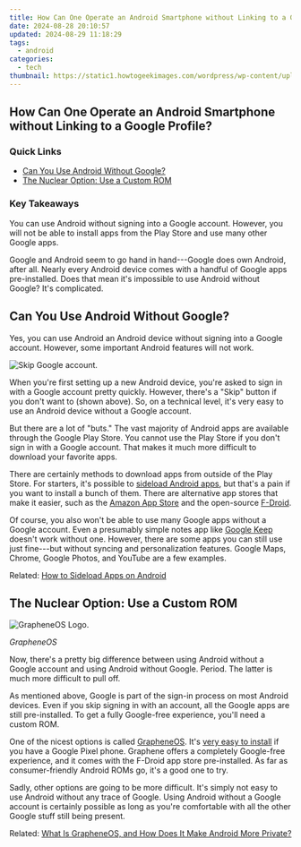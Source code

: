 ```yaml
---
title: How Can One Operate an Android Smartphone without Linking to a Google Profile?
date: 2024-08-28 20:10:57
updated: 2024-08-29 11:18:29
tags:
  - android
categories:
  - tech
thumbnail: https://static1.howtogeekimages.com/wordpress/wp-content/uploads/2022/12/google-pixel-crossed-out-G.jpg
---
```


## How Can One Operate an Android Smartphone without Linking to a Google Profile?

### Quick Links

* [Can You Use Android Without Google?](https://youtube-tips.techidaily.com/ed-2024-approved-safe-no-cost-methods-for-youtube-tracks-extraction/)
* [The Nuclear Option: Use a Custom ROM](https://howto.techidaily.com/xiaomi-13t-pro-screen-unresponsive-heres-how-to-fix-it-drfone-by-drfone-fix-android-problems-fix-android-problems/)

### Key Takeaways

 You can use Android without signing into a Google account. However, you will not be able to install apps from the Play Store and use many other Google apps.

 Google and Android seem to go hand in hand---Google does own Android, after all. Nearly every Android device comes with a handful of Google apps pre-installed. Does that mean it's impossible to use Android without Google? It's complicated.

##  Can You Use Android Without Google?

 Yes, you can use Android an Android device without signing into a Google account. However, some important Android features will not work.

![Skip Google account.](https://static1.howtogeekimages.com/wordpress/wp-content/uploads/2022/12/Screenshot_20221214-162810.png) 

 When you're first setting up a new Android device, you're asked to sign in with a Google account pretty quickly. However, there's a "Skip" button if you don't want to (shown above). So, on a technical level, it's very easy to use an Android device without a Google account.

 But there are a lot of "buts." The vast majority of Android apps are available through the Google Play Store. You cannot use the Play Store if you don't sign in with a Google account. That makes it much more difficult to download your favorite apps.

 There are certainly methods to download apps from outside of the Play Store. For starters, it's possible to [sideload Android apps](https://facebook-video-content.techidaily.com/updated-unlock-premium-quality-streaming-on-the-worlds-largest-network/), but that's a pain if you want to install a bunch of them. There are alternative app stores that make it easier, such as the [Amazon App Store](https://www.amazon.com/gp/mas/get/amazonapp?tag=htg-v2-45fq511-20&ascsubtag=UUhtgUeUpU203266&asc%5Frefurl=https%3A%2F%2Fwww.howtogeek.com%2F854837%2Fcan-you-use-an-android-phone-without-a-google-account%2F&asc%5Fcampaign=Short-Term) and the open-source [F-Droid](https://desktop-recording.techidaily.com/new-2024-approved-lenovo-laptop-screen-logging-made-easy/).

 Of course, you also won't be able to use many Google apps without a Google account. Even a presumably simple notes app like [Google Keep](https://fox-info.techidaily.com/2024-approved-a-compreran-guide-for-seamless-soundtrack-integration-in-video-editing/) doesn't work without one. However, there are some apps you can still use just fine---but without syncing and personalization features. Google Maps, Chrome, Google Photos, and YouTube are a few examples.

Related: [How to Sideload Apps on Android](https://facebook-video-content.techidaily.com/updated-unlock-premium-quality-streaming-on-the-worlds-largest-network/) 

##  The Nuclear Option: Use a Custom ROM

![GrapheneOS Logo.](https://static1.howtogeekimages.com/wordpress/wp-content/uploads/2022/03/Graphene-OS-logo.png) 

_GrapheneOS_

 Now, there's a pretty big difference between using Android without a Google account and using Android without Google. Period. The latter is much more difficult to pull off.

 As mentioned above, Google is part of the sign-in process on most Android devices. Even if you skip signing in with an account, all the Google apps are still pre-installed. To get a fully Google-free experience, you'll need a custom ROM.

 One of the nicest options is called [GrapheneOS](https://extra-lessons.techidaily.com/new-achieving-muted-audibility-with-effortless-fading-in-lumafusion/). It's [very easy to install](https://unlock-android.techidaily.com/how-to-unlock-honor-play-40c-phone-with-broken-screen-by-drfone-android/) if you have a Google Pixel phone. Graphene offers a completely Google-free experience, and it comes with the F-Droid app store pre-installed. As far as consumer-friendly Android ROMs go, it's a good one to try.

 Sadly, other options are going to be more difficult. It's simply not easy to use Android without any trace of Google. Using Android without a Google account is certainly possible as long as you're comfortable with all the other Google stuff still being present.

Related: [What Is GrapheneOS, and How Does It Make Android More Private?](https://extra-lessons.techidaily.com/new-achieving-muted-audibility-with-effortless-fading-in-lumafusion/)

<ins class="adsbygoogle"
     style="display:block"
     data-ad-format="autorelaxed"
     data-ad-client="ca-pub-7571918770474297"
     data-ad-slot="1223367746"></ins>



<ins class="adsbygoogle"
     style="display:block"
     data-ad-client="ca-pub-7571918770474297"
     data-ad-slot="8358498916"
     data-ad-format="auto"
     data-full-width-responsive="true"></ins>
